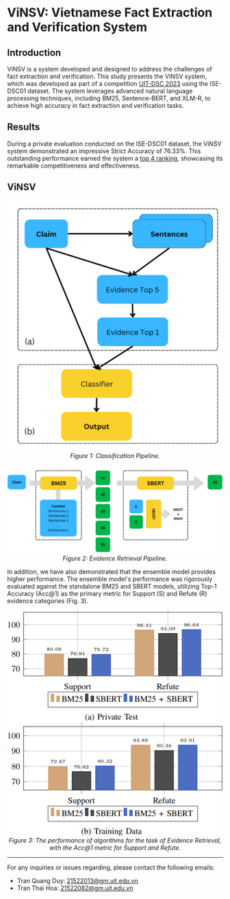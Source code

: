 # ViNSV: Vietnamese Fact Extraction and Verification System

## Introduction
ViNSV is a system developed and designed to address the challenges of fact extraction and verification. This study presents the ViNSV system, which was developed as part of a competition [UIT-DSC 2023](https://dsc.uit.edu.vn/) using the ISE-DSC01 dataset. The system leverages advanced natural language processing techniques, including BM25, Sentence-BERT, and XLM-R, to achieve high accuracy in fact extraction and verification tasks.
## Results
During a private evaluation conducted on the ISE-DSC01 dataset, the ViNSV system demonstrated an impressive Strict Accuracy of 76.33%. This outstanding performance earned the system a [top 4 ranking](https://codalab.lisn.upsaclay.fr/competitions/15497#results), showcasing its remarkable competitiveness and effectiveness.

## ViNSV
<p align="center">
    <img src="Pic/CLS.png" width="1000">
        <br>
    <em>Figure 1: Classification Pipeline.</em>
</p>

<p align="center">
    <img src="Pic/Evidence Retrieval.png" width="1000">
        <br>
    <em>Figure 2: Evidence Retrieval Pipeline.</em>
</p>

In addition, we have also demonstrated that the ensemble model provides higher performance. The ensemble model's performance was rigorously evaluated against the standalone BM25 and SBERT models, utilizing Top-1 Accuracy (Acc@1) as the primary metric for Support (S) and Refute (R) evidence categories (Fig. 3).

<p align="center">
    <img src="Pic/multi-stage.png" width="1000">
        <br>
    <em>Figure 3: The performance of algorithms for the task of Evidence
Retrieval, with the Acc@1 metric for Support and Refute.</em>
</p>


---

For any inquiries or issues regarding, please contact the following emails:
- Tran Quang Duy: 21522013@gm.uit.edu.vn
- Tran Thai Hoa: 21522082@gm.uit.edu.vn
